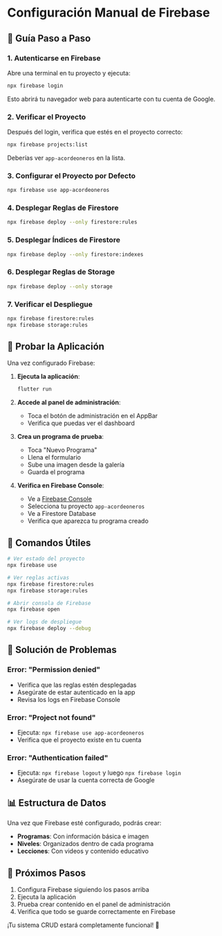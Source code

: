 # Configuración Manual de Firebase

## 🚀 Guía Paso a Paso

### 1. Autenticarse en Firebase

Abre una terminal en tu proyecto y ejecuta:

```bash
npx firebase login
```

Esto abrirá tu navegador web para autenticarte con tu cuenta de Google.

### 2. Verificar el Proyecto

Después del login, verifica que estés en el proyecto correcto:

```bash
npx firebase projects:list
```

Deberías ver `app-acordeoneros` en la lista.

### 3. Configurar el Proyecto por Defecto

```bash
npx firebase use app-acordeoneros
```

### 4. Desplegar Reglas de Firestore

```bash
npx firebase deploy --only firestore:rules
```

### 5. Desplegar Índices de Firestore

```bash
npx firebase deploy --only firestore:indexes
```

### 6. Desplegar Reglas de Storage

```bash
npx firebase deploy --only storage
```

### 7. Verificar el Despliegue

```bash
npx firebase firestore:rules
npx firebase storage:rules
```

## 📱 Probar la Aplicación

Una vez configurado Firebase:

1. **Ejecuta la aplicación**:
   ```bash
   flutter run
   ```

2. **Accede al panel de administración**:
   - Toca el botón de administración en el AppBar
   - Verifica que puedas ver el dashboard

3. **Crea un programa de prueba**:
   - Toca "Nuevo Programa"
   - Llena el formulario
   - Sube una imagen desde la galería
   - Guarda el programa

4. **Verifica en Firebase Console**:
   - Ve a [Firebase Console](https://console.firebase.google.com/)
   - Selecciona tu proyecto `app-acordeoneros`
   - Ve a Firestore Database
   - Verifica que aparezca tu programa creado

## 🔧 Comandos Útiles

```bash
# Ver estado del proyecto
npx firebase use

# Ver reglas activas
npx firebase firestore:rules
npx firebase storage:rules

# Abrir consola de Firebase
npx firebase open

# Ver logs de despliegue
npx firebase deploy --debug
```

## 🚨 Solución de Problemas

### Error: "Permission denied"
- Verifica que las reglas estén desplegadas
- Asegúrate de estar autenticado en la app
- Revisa los logs en Firebase Console

### Error: "Project not found"
- Ejecuta: `npx firebase use app-acordeoneros`
- Verifica que el proyecto existe en tu cuenta

### Error: "Authentication failed"
- Ejecuta: `npx firebase logout` y luego `npx firebase login`
- Asegúrate de usar la cuenta correcta de Google

## 📊 Estructura de Datos

Una vez que Firebase esté configurado, podrás crear:

- **Programas**: Con información básica e imagen
- **Niveles**: Organizados dentro de cada programa
- **Lecciones**: Con videos y contenido educativo

## 🎯 Próximos Pasos

1. Configura Firebase siguiendo los pasos arriba
2. Ejecuta la aplicación
3. Prueba crear contenido en el panel de administración
4. Verifica que todo se guarde correctamente en Firebase

¡Tu sistema CRUD estará completamente funcional! 🎉
